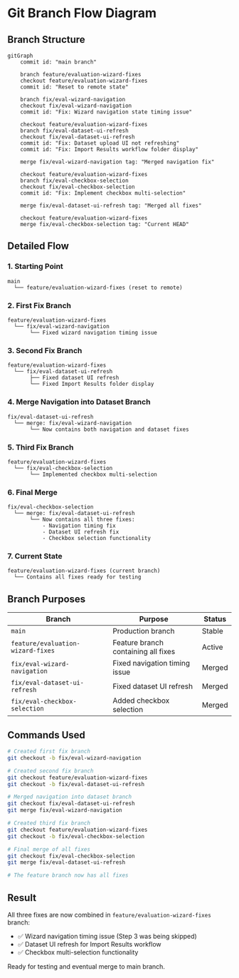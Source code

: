 # Git Branch Flow Diagram

## Branch Structure

```mermaid
gitGraph
    commit id: "main branch"
    
    branch feature/evaluation-wizard-fixes
    checkout feature/evaluation-wizard-fixes
    commit id: "Reset to remote state"
    
    branch fix/eval-wizard-navigation
    checkout fix/eval-wizard-navigation
    commit id: "Fix: Wizard navigation state timing issue"
    
    checkout feature/evaluation-wizard-fixes
    branch fix/eval-dataset-ui-refresh
    checkout fix/eval-dataset-ui-refresh
    commit id: "Fix: Dataset upload UI not refreshing"
    commit id: "Fix: Import Results workflow folder display"
    
    merge fix/eval-wizard-navigation tag: "Merged navigation fix"
    
    checkout feature/evaluation-wizard-fixes
    branch fix/eval-checkbox-selection
    checkout fix/eval-checkbox-selection
    commit id: "Fix: Implement checkbox multi-selection"
    
    merge fix/eval-dataset-ui-refresh tag: "Merged all fixes"
    
    checkout feature/evaluation-wizard-fixes
    merge fix/eval-checkbox-selection tag: "Current HEAD"
```

## Detailed Flow

### 1. Starting Point
```
main
  └── feature/evaluation-wizard-fixes (reset to remote)
```

### 2. First Fix Branch
```
feature/evaluation-wizard-fixes
  └── fix/eval-wizard-navigation
       └── Fixed wizard navigation timing issue
```

### 3. Second Fix Branch
```
feature/evaluation-wizard-fixes
  └── fix/eval-dataset-ui-refresh
       ├── Fixed dataset UI refresh
       └── Fixed Import Results folder display
```

### 4. Merge Navigation into Dataset Branch
```
fix/eval-dataset-ui-refresh
  └── merge: fix/eval-wizard-navigation
       └── Now contains both navigation and dataset fixes
```

### 5. Third Fix Branch
```
feature/evaluation-wizard-fixes
  └── fix/eval-checkbox-selection
       └── Implemented checkbox multi-selection
```

### 6. Final Merge
```
fix/eval-checkbox-selection
  └── merge: fix/eval-dataset-ui-refresh
       └── Now contains all three fixes:
           - Navigation timing fix
           - Dataset UI refresh fix
           - Checkbox selection functionality
```

### 7. Current State
```
feature/evaluation-wizard-fixes (current branch)
  └── Contains all fixes ready for testing
```

## Branch Purposes

| Branch | Purpose | Status |
|--------|---------|--------|
| `main` | Production branch | Stable |
| `feature/evaluation-wizard-fixes` | Feature branch containing all fixes | Active |
| `fix/eval-wizard-navigation` | Fixed navigation timing issue | Merged |
| `fix/eval-dataset-ui-refresh` | Fixed dataset UI refresh | Merged |
| `fix/eval-checkbox-selection` | Added checkbox selection | Merged |

## Commands Used

```bash
# Created first fix branch
git checkout -b fix/eval-wizard-navigation

# Created second fix branch  
git checkout feature/evaluation-wizard-fixes
git checkout -b fix/eval-dataset-ui-refresh

# Merged navigation into dataset branch
git checkout fix/eval-dataset-ui-refresh
git merge fix/eval-wizard-navigation

# Created third fix branch
git checkout feature/evaluation-wizard-fixes  
git checkout -b fix/eval-checkbox-selection

# Final merge of all fixes
git checkout fix/eval-checkbox-selection
git merge fix/eval-dataset-ui-refresh

# The feature branch now has all fixes
```

## Result

All three fixes are now combined in `feature/evaluation-wizard-fixes` branch:
- ✅ Wizard navigation timing issue (Step 3 was being skipped)
- ✅ Dataset UI refresh for Import Results workflow
- ✅ Checkbox multi-selection functionality

Ready for testing and eventual merge to main branch.